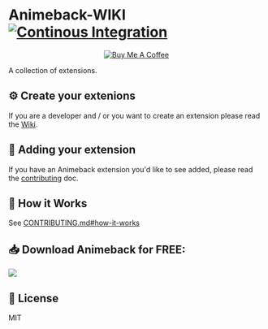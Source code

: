 # Animeback-WIKI [![Continous Integration](https://github.com/TaiStudio/animeback-submit/actions/workflows/schedule.yml/badge.svg)](https://github.com/TaiStudio/animeback-submit/actions/workflows/schedule.yml)

<p align='center'>
  <a href="https://buymeacoffee.com/taistudio" target="_blank"><img src="https://www.buymeacoffee.com/assets/img/custom_images/yellow_img.png" alt="Buy Me A Coffee"></a>
</p>

A collection of extensions.

## ⚙️ Create your extenions
If you are a developer and / or you want to create an extension
please read the [Wiki](https://github.com/LeGitHubDeTai/AnimeBack/wiki/Extensions).

## 🚀 Adding your extension

If you have an Animeback extension you'd like to see added,
please read the [contributing](CONTRIBUTING.md) doc.

## 🔑 How it Works

See [CONTRIBUTING.md#how-it-works](CONTRIBUTING.md#how-it-works)

## 📥 Download Animeback for FREE:
<a href="https://animeback.tai-studio.ml/">
  <img src="https://img.shields.io/github/downloads/LeGitHubDeTai/AnimeBack/total">
</a>

## 📜 License

MIT
